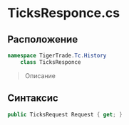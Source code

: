 
# TicksResponce.cs
## Расположение
```csharp
namespace TigerTrade.Tc.History  
    class TicksResponce
```

> Описание

## Синтаксис
```csharp
public TicksRequest Request { get; }
```
